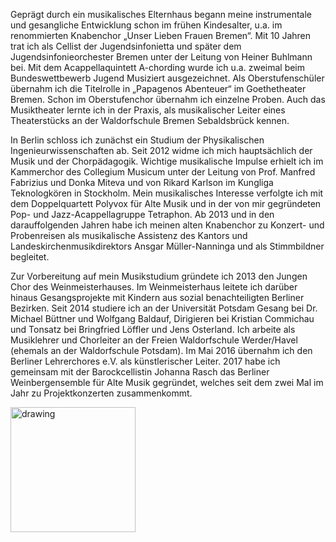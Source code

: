 Geprägt durch ein musikalisches Elternhaus begann meine instrumentale und gesangliche Entwicklung schon im frühen Kindesalter, u.a. im renommierten Knabenchor „Unser Lieben Frauen Bremen“. Mit 10 Jahren trat ich als Cellist der Jugendsinfonietta und später dem Jugendsinfonieorchester Bremen unter der Leitung von Heiner Buhlmann bei. Mit dem Acappellaquintett A-chording wurde ich u.a. zweimal beim Bundeswettbewerb Jugend Musiziert ausgezeichnet. Als Oberstufenschüler übernahm ich die Titelrolle in „Papagenos Abenteuer“ im Goethetheater Bremen. Schon im Oberstufenchor übernahm ich einzelne Proben. Auch das Musiktheater lernte ich in der Praxis, als musikalischer Leiter eines Theaterstücks an der Waldorfschule Bremen Sebaldsbrück kennen. 

In Berlin schloss ich zunächst ein Studium der Physikalischen Ingenieurwissenschaften ab. Seit 2012 widme ich mich hauptsächlich der Musik und der Chorpädagogik. Wichtige musikalische Impulse erhielt ich im Kammerchor des Collegium Musicum unter der Leitung von Prof. Manfred Fabrizius und Donka Miteva und von Rikard Karlson im Kungliga Teknologkören in Stockholm. Mein musikalisches Interesse verfolgte ich mit dem Doppelquartett Polyvox für Alte Musik und in der von mir gegründeten Pop- und Jazz-Acappellagruppe Tetraphon. Ab 2013 und in den darauffolgenden Jahren habe ich meinen alten Knabenchor zu Konzert- und Probenreisen als musikalische Assistenz des Kantors und Landeskirchenmusikdirektors Ansgar Müller-Nanninga und als Stimmbildner begleitet. 

Zur Vorbereitung auf mein Musikstudium gründete ich 2013 den Jungen Chor des Weinmeisterhauses. Im Weinmeisterhaus leitete ich darüber hinaus Gesangsprojekte mit Kindern aus sozial benachteiligten Berliner Bezirken. Seit 2014 studiere ich an der Universität Potsdam Gesang bei Dr. Michael Büttner und Wolfgang Baldauf, Dirigieren bei Kristian Commichau und Tonsatz bei Bringfried Löffler und Jens Osterland. Ich arbeite als Musiklehrer und Chorleiter an der Freien Waldorfschule Werder/Havel (ehemals an der Waldorfschule Potsdam). Im Mai 2016 übernahm ich den Berliner Lehrerchores e.V. als künstlerischer Leiter. 2017 habe ich gemeinsam mit der Barockcellistin Johanna Rasch das Berliner Weinbergensemble für Alte Musik gegründet, welches seit dem zwei Mal im Jahr zu Projektkonzerten zusammenkommt. 

<img src="https://tobiaspuls.github.io/images/42.jpg" alt="drawing" width="200"/>

